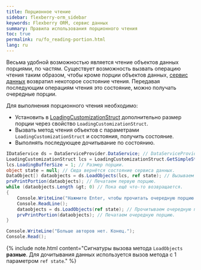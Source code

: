 ```yaml
---
title: Порционное чтение
sidebar: flexberry-orm_sidebar
keywords: Flexberry ORM, сервис данных
summary: Правила использования порционного чтения
toc: true
permalink: ru/fo_reading-portion.html
lang: ru
---
```


Весьма удобной возможностью является чтение объектов данных порциями, по частям. Существует возможность вызвать операцию чтения таким образом, чтобы кроме порции объектов данных, [сервис данных](fo_data-service.html) возвратил некоторое состояние чтения. Передавая последующим операциям чтения это состояние, можно получать очередные порции.

Для выполнения порционного чтения необходимо:

* Установить в [LoadingCustomizationStruct](fo_loading-customization-struct.html) дополнительно размер порции через свойство `LoadingCustomizationStruct`.
* Вызвать метод чтения объектов с параметрами `LoadingCustomizationStruct` и состояния, получить состояние.
* Выполнять последующее дочитывание по состоянию.

``` csharp
IDataService ds = DataServiceProvider.DataService; // DataServiceProvider устарел; вместо него используйте внедрение зависимостей.
LoadingCustomizationStruct lcs = LoadingCustomizationStruct.GetSimpleStruct(typeof(Автор), Автор.Views.Главное);
lcs.LoadingBufferSize = 1; // Размер порции.
object state = null; // Сюда вернётся состояние сервиса данных.
DataObject[) dataobjects = ds.LoadObjects(lcs, ref state); // Вызываем сервис данных, состояние запоминается.
prvPrintPortion(dataobjects); // Печатаем первую порцию.
while (dataobjects.Length &gt; 0) // Пока ещё что-то возвращается.
{
	Console.WriteLine("Нажмите Enter, чтобы прочитать очередную порцию авторов.");
	Console.ReadLine();
	dataobjects = ds.LoadObjects(ref state); // Прочитываем очередную порцию. Lcs уже не передаём.
	prvPrintPortion(dataobjects); // Печатаем очередную порцию.
}

Console.WriteLine("Больше авторов нет. Конец.");
Console.Read();
```

{% include note.html content="Сигнатуры вызова метода `LoadObjects` __разные__. Для дочитывания данных используется вызов метода с 1 параметром `ref state`." %}
